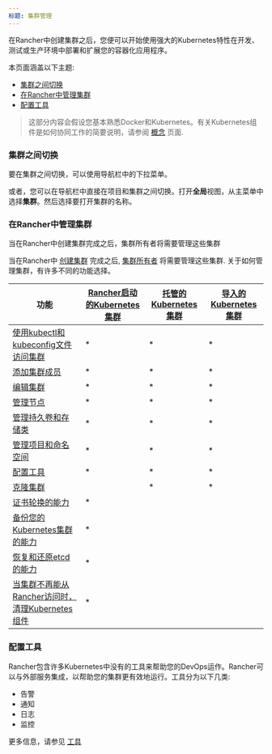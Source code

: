 ```yaml
---
标题: 集群管理
---
```


在Rancher中创建集群之后，您便可以开始使用强大的Kubernetes特性在开发、测试或生产环境中部署和扩展您的容器化应用程序。

本页面涵盖以下主题:

- [集群之间切换](#switching-between-clusters)
- [在Rancher中管理集群](#managing-clusters-in-rancher)
- [配置工具](#configuring-tools)

> 这部分内容会假设您基本熟悉Docker和Kubernetes。有关Kubernetes组件是如何协同工作的简要说明，请参阅 [概念](/docs/overview/concepts) 页面.

### 集群之间切换

要在集群之间切换，可以使用导航栏中的下拉菜单。

或者，您可以在导航栏中直接在项目和集群之间切换。打开**全局**视图，从主菜单中选择**集群**。然后选择要打开集群的名称。

### 在Rancher中管理集群

当在Rancher中创建集群完成之后，集群所有者将需要管理这些集群

当在Rancher中 [创建集群](/docs/cluster-provisioning/) 完成之后, [集群所有者](/docs/admin-settings/rbac/cluster-project-roles/#cluster-roles) 将需要管理这些集群. 关于如何管理集群，有许多不同的功能选择。

| 功能                                                         | [Rancher启动的Kubernetes集群](/docs/cluster-provisioning/rke-clusters/) | [托管的Kubernetes集群](/docs/cluster-provisioning/hosted-kubernetes-clusters/) | [导入的Kubernetes集群](/docs/cluster-provisioning/imported-clusters) |
| ------------------------------------------------------------ | ------------------------------------------------------------ | ------------------------------------------------------------ | ------------------------------------------------------------ |
| [使用kubectl和kubeconfig文件访问集群](/docs/cluster-admin/cluster-access/kubectl/) | \*                                                           | \*                                                           | \*                                                           |
| [添加集群成员](/docs/cluster-admin/cluster-access/cluster-members/) | \*                                                           | \*                                                           | \*                                                           |
| [编辑集群](/docs/cluster-admin/editing-clusters/)            | \*                                                           | \*                                                           | \*                                                           |
| [管理节点](/docs/cluster-admin/nodes)                        | \*                                                           | \*                                                           | \*                                                           |
| [管理持久卷和存储类](/docs/cluster-admin/volumes-and-storage/) | \*                                                           | \*                                                           | \*                                                           |
| [管理项目和命名空间](/docs/cluster-admin/projects-and-namespaces/) | \*                                                           | \*                                                           | \*                                                           |
| [配置工具](#configuring-tools)                               | \*                                                           | \*                                                           | \*                                                           |
| [克隆集群](/docs/cluster-admin/cloning-clusters/)            |                                                              | \*                                                           | \*                                                           |
| [证书轮换的能力](/docs/cluster-admin/certificate-rotation/)  | \*                                                           |                                                              |                                                              |
| [备份您的Kubernetes集群的能力](/docs/cluster-admin/backing-up-etcd/) | \*                                                           |                                                              |                                                              |
| [恢复和还原etcd的能力](/docs/cluster-admin/restoring-etcd/)  | \*                                                           |                                                              |                                                              |
| [当集群不再能从Rancher访问时，清理Kubernetes组件](/docs/cluster-admin/cleaning-cluster-nodes/) | \*                                                           |                                                              |                                                              |

### 配置工具

Rancher包含许多Kubernetes中没有的工具来帮助您的DevOps运作。Rancher可以与外部服务集成，以帮助您的集群更有效地运行。工具分为以下几类:

- 告警
- 通知
- 日志
- 监控

更多信息，请参见 [工具](/docs/cluster-admin/tools/)
